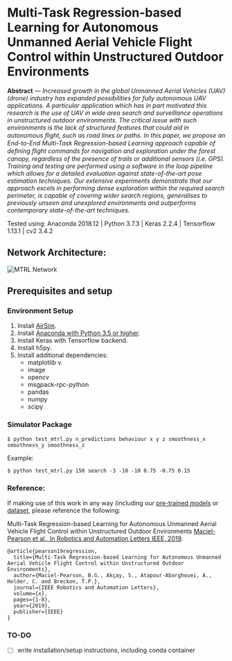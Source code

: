 # Multi-Task Regression-based Learning for Autonomous Unmanned Aerial Vehicle Flight Control within Unstructured Outdoor Environments



**Abstract** *— Increased growth in the global Unmanned Aerial Vehicles (UAV) (drone) industry has expanded possibilities for fully autonomous UAV applications. A particular application which has in part motivated this research is the use of UAV in wide area search and surveillance operations in unstructured outdoor environments. The critical issue with such environments is the lack of structured features that could aid in autonomous ﬂight, such as road lines or paths. In this paper, we propose an End-to-End Multi-Task Regression-based Learning approach capable of deﬁning ﬂight commands for navigation and exploration under the forest canopy, regardless of the presence of trails or additional sensors (i.e. GPS). Training and testing are performed using a software in the loop pipeline which allows for a detailed evaluation against state-of-the-art pose estimation techniques. Our extensive experiments demonstrate that our approach excels in performing dense exploration within the required search perimeter, is capable of covering wider search regions, generalises to previously unseen and unexplored environments and outperforms contemporary state-of-the-art techniques.*

Tested using: Anaconda 2018.12 | Python 3.7.3 | Keras 2.2.4 | Tensorflow 1.13.1 | cv2 3.4.2

## Network Architecture:

![MTRL Network](https://github.com/brunapearson/mtrl-auto-uav/blob/master/images/fig2.jpg)

## Prerequisites and setup


### Environment Setup

1. Install [AirSim](https://github.com/microsoft/AirSim).
2. Install [Anaconda with Python 3.5 or higher](https://www.anaconda.com/distribution/).
3. Install Keras with Tensorflow backend.
4. Install h5py.
5. Install additional dependencies:
   * matplotlib v.
   * image
   * opencv
   * msgpack-rpc-python
   * pandas
   * numpy
   * scipy

### Simulator Package
```
$ python test_mtrl.py n_predictions behaviour x y z smoothness_x smoothness_y smoothness_z
```
Example:
```
$ python test_mtrl.py 150 search -3 -10 -10 0.75 -0.75 0.15
```
### Reference:
If making use of this work in any way (including our [pre-trained models](https://zenodo.org/record/3338078#.XS32h-hKguU) or [dataset](https://zenodo.org/record/3270774#.XS32sehKguU), please reference the following:

Multi-Task Regression-based Learning for Autonomous Unmanned Aerial Vehicle Flight Control within Unstructured Outdoor Environments 
[Maciel-Pearson et al., In Robotics and Automation Letters IEEE, 2019]( ).

```
@article{pearson19regression,
  title={Multi-Task Regression-based Learning for Autonomous Unmanned Aerial Vehicle Flight Control within Unstructured Outdoor Environments},
  author={Maciel-Pearson, B.G., Akçay, S., Atapour-Abarghouei, A., Holder, C. and Breckon, T.P.},
  journal={IEEE Robotics and Automation Letters},
  volume={x},
  pages={1-8},
  year={2019},
  publisher={IEEE}
}
```

### TO-DO
- [ ] write installation/setup instructions, including conda container
